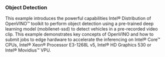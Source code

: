 ### Object Detection

This example introduces the powerful capabilities Intel® Distribution of OpenVINO™ toolkit to perform object detection using a pre-trained deep learning model (mobilenet-ssd) to detect vehicles in a pre-recorded video clip. This example demonstrates key concepts of OpenVINO and how to submit jobs to edge hardware to accelerate the inferencing on Intel® Core™ CPUs, Intel® Xeon® Processor E3-1268L v5, Intel® HD Graphics 530 or Intel® Movidius™ VPU.
